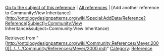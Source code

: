 [Go to the subject of this reference](../../../Community/View_Inheritance.md "Community:View Inheritance") | [All references](../../../Community/References.1.md "Community:References") | [Add another reference to Community:View Inheritance](http://ontologydesignpatterns.org/wiki/Special:AddData/Reference?Reference[Subject]=Community:View Inheritance&subject=Community:View Inheritance)


Retrieved from "[http://ontologydesignpatterns.org/wiki/Community:References/Meyer:2000](../../../Community/References/Meyer/2000.md)"
 [Category](http://ontologydesignpatterns.org/wiki/Special:Categories "Special:Categories"): [Reference](../../../Category/Reference.md "Category:Reference")